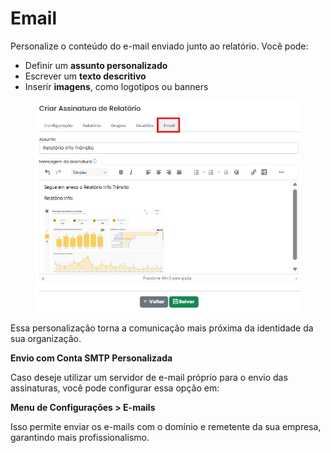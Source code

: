 # Email

Personalize o conteúdo do e-mail enviado junto ao relatório. Você pode:

* Definir um **assunto personalizado**
* Escrever um **texto descritivo**
* Inserir **imagens**, como logotipos ou banners

<figure><img src="../../.gitbook/assets/preenchimento email.png" alt=""><figcaption></figcaption></figure>

Essa personalização torna a comunicação mais próxima da identidade da sua organização.

**Envio com Conta SMTP Personalizada**

Caso deseje utilizar um servidor de e-mail próprio para o envio das assinaturas, você pode configurar essa opção em:

**Menu de Configurações > E-mails**

Isso permite enviar os e-mails com o domínio e remetente da sua empresa, garantindo mais profissionalismo.

